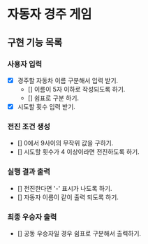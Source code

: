 # 자동자 경주 게임

## 구현 기능 목록

### 사용자 입력

- [x] 경주할 자동차 이름 구분해서 입력 받기.
  - [] 이름이 5자 이하로 작성되도록 하기.
  - [] 쉼표로 구분 하기.
- [x] 시도할 횟수 입력 받기.

### 전진 조건 생성

- [] 0에서 9사이의 무작위 값을 구하기.
- [] 시도할 횟수가 4 이상이라면 전진하도록 하기.

### 실행 결과 출력

- [] 전진한다면 '-' 표시가 나도록 하기.
- [] 자동자 이름이 같이 출력 되도록 하기.

### 최종 우승자 출력

- [] 공동 우승자일 경우 쉼표로 구분해서 출력하기.
